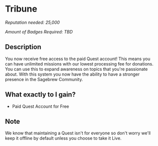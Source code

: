 # Tribune #
*Reputation needed: 25,000*

*Amount of Badges Required: TBD*

## Description ##
You now receive free access to the paid Quest account! This means you can have 
unlimited missions with our lowest processing fee for donations. 
You can use this to expand awareness on topics that you're passionate 
about. With this system you now have the ability to have a stronger presence in
the Sagebrew Community.

## What exactly to I gain? ##
- Paid Quest Account for Free

## Note ##
We know that maintaining a Quest isn't for everyone so don't worry we'll
keep it offline by default unless you choose to take it Live.